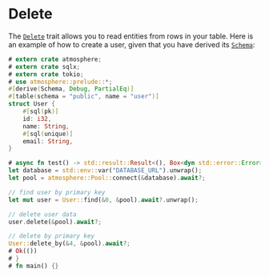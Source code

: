 # Delete

The [`Delete`] trait allows you to read entities from rows in your table. Here is
an example of how to create a user, given that you have derived its [`Schema`]:

```rust
# extern crate atmosphere;
# extern crate sqlx;
# extern crate tokio;
# use atmosphere::prelude::*;
#[derive(Schema, Debug, PartialEq)]
#[table(schema = "public", name = "user")]
struct User {
    #[sql(pk)]
    id: i32,
    name: String,
    #[sql(unique)]
    email: String,
}

# async fn test() -> std::result::Result<(), Box<dyn std::error::Error>> {
let database = std::env::var("DATABASE_URL").unwrap();
let pool = atmosphere::Pool::connect(&database).await?;

// find user by primary key
let mut user = User::find(&0, &pool).await?.unwrap();

// delete user data
user.delete(&pool).await?;

// delete by primary key
User::delete_by(&4, &pool).await?;
# Ok(())
# }
# fn main() {}
```

[`Schema`]: https://docs.rs/atmosphere/latest/atmosphere/derive.Schema.html
[`Delete`]: https://docs.rs/atmosphere/latest/atmosphere/trait.Delete.html
